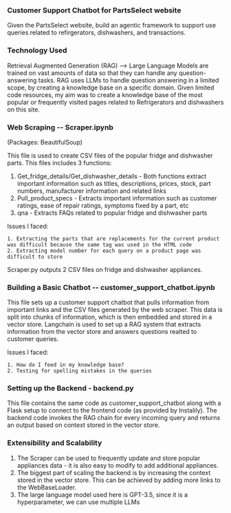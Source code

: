 ### Customer Support Chatbot for PartsSelect website

Given the PartsSelect website, build an agentic framework to support use queries related to refirgerators, dishwashers, and transactions. 

### Technology Used 

Retrieval Augmented Generation (RAG) --> Large Language Models are trained on vast amounts of data so that they can handle any question-answering tasks. RAG uses LLMs to handle question answering in a limited scope, by creating a knowledge base on a specific domain. Given limited code resources, my aim was to create a knowledge base of the most popular or frequently visited pages related to Refrigerators and dishwashers on this site. 

### Web Scraping -- Scraper.ipynb
(Packages: BeautifulSoup)

This file is used to create CSV files of the popular fridge and dishwasher parts. This files includes 3 functions: 
1. Get_fridge_details/Get_dishwasher_details - Both functions extract important information such as titles, descriptions, prices, stock, part numbers, manufacturer information and related links
2. Pull_product_specs - Extracts important information such as customer ratings, ease of repair ratings, symptoms fixed by a part, etc
3. qna - Extracts FAQs related to popular fridge and dishwasher parts

Issues I faced: 

    1. Extracting the parts that are replacements for the current product was difficult because the same tag was used in the HTML code
    2. Extracting model number for each query on a product page was difficult to store

Scraper.py outputs 2 CSV files on fridge and dishwasher appliances. 

### Building a Basic Chatbot -- customer_support_chatbot.ipynb

This file sets up a customer support chatbot that pulls information from important links and the CSV files generated by the web scraper. This data is split into chunks of information, which is then embedded and stored in a vector store. Langchain is used to set up a RAG system that extracts information from the vector store and answers questions realted to customer queries. 

Issues I faced:

    1. How do I feed in my knowledge base?
    2. Testing for spelling mistakes in the queries

### Setting up the Backend - backend.py

This file contains the same code as customer_support_chatbot along with a Flask setup to connect to the frontend code (as provided by Instalily). The backend code invokes the RAG chain for every incoming query and returns an output based on context stored in the vector store. 

### Extensibility and Scalability

1. The Scraper can be used to frequently update and store popular appliances data - it is also easy to modify to add additional appliances. 
2. The biggest part of scaling the backend is by increasing the context stored in the vector store. This can be achieved by adding more links to the WebBaseLoader.
3. The large language model used here is GPT-3.5, since it is a hyperparameter, we can use multiple LLMs
